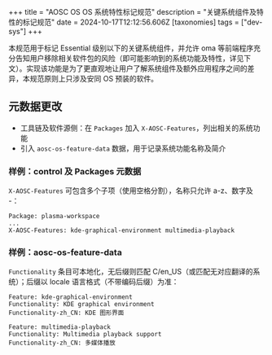 +++
title = "AOSC OS OS 系统特性标记规范"
description = "关键系统组件及特性的标记规范"
date = 2024-10-17T12:12:56.606Z
[taxonomies]
tags = ["dev-sys"]
+++

本规范用于标记 Essential 级别以下的关键系统组件，并允许 oma 等前端程序充分告知用户移除相关软件包的风险（即可能影响到的系统功能及特性，详见下文）。实现该功能是为了更直观地让用户了解系统组件及额外应用程序之间的差异，本规范原则上只涉及安同 OS 预装的软件。

元数据更改
---

- 工具链及软件源侧：在 `Packages` 加入 `X-AOSC-Features`，列出相关的系统功能
- 引入 `aosc-os-feature-data` 数据，用于记录系统功能名称及简介

### 样例：control 及 Packages 元数据

`X-AOSC-Features` 可包含多个子项（使用空格分割），名称只允许 a-z、数字及 -：

```
Package: plasma-workspace
...
X-AOSC-Features: kde-graphical-environment multimedia-playback
```

### 样例：aosc-os-feature-data

`Functionality` 条目可本地化，无后缀则匹配 C/en_US（或匹配无对应翻译的系统）；后缀以 locale 语言格式（不带编码后缀）为准：

```
Feature: kde-graphical-environment
Functionality: KDE graphical environment
Functionality-zh_CN: KDE 图形界面

Feature: multimedia-playback
Functionality: Multimedia playback support
Functionality-zh_CN: 多媒体播放
```
